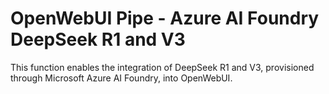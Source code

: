 # OpenWebUI Pipe - Azure AI Foundry DeepSeek R1 and V3
This function enables the integration of DeepSeek R1 and V3, provisioned through Microsoft Azure AI Foundry, into OpenWebUI.
